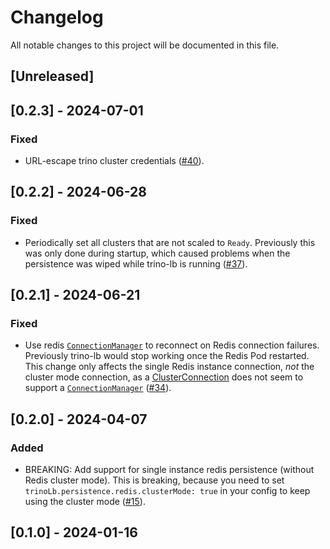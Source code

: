 # Changelog

All notable changes to this project will be documented in this file.

## [Unreleased]

## [0.2.3] - 2024-07-01

### Fixed

- URL-escape trino cluster credentials ([#40]).

[#40]: https://github.com/stackabletech/trino-lb/pull/40

## [0.2.2] - 2024-06-28

### Fixed

- Periodically set all clusters that are not scaled to `Ready`. Previously this was only done during startup, which
  caused problems when the persistence was wiped while trino-lb is running ([#37]).

[#37]: https://github.com/stackabletech/trino-lb/pull/37

## [0.2.1] - 2024-06-21

### Fixed

- Use redis [`ConnectionManager`](https://docs.rs/redis/latest/redis/aio/struct.ConnectionManager.html) to reconnect on
  Redis connection failures. Previously trino-lb would stop working once the Redis Pod restarted. This change only
  affects the single Redis instance connection, *not* the cluster mode connection, as a
  [ClusterConnection](https://docs.rs/redis/latest/redis/cluster/struct.ClusterConnection.html) does not seem to support
  a [`ConnectionManager`](https://docs.rs/redis/latest/redis/aio/struct.ConnectionManager.html) ([#34]).

[#34]: https://github.com/stackabletech/trino-lb/pull/34

## [0.2.0] - 2024-04-07

### Added

- BREAKING: Add support for single instance redis persistence (without Redis cluster mode).
  This is breaking, because you need to set `trinoLb.persistence.redis.clusterMode: true` in your config to keep using
  the cluster mode ([#15]).

[#15]: https://github.com/stackabletech/trino-lb/pull/15

## [0.1.0] - 2024-01-16
